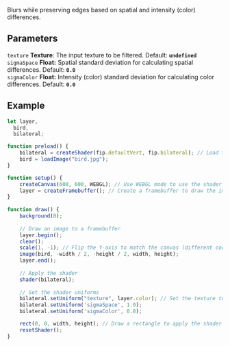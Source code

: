 Blurs while preserving edges based on spatial and intensity (color) differences.

## Parameters
`texture` **Texture**: The input texture to be filtered. Default: **`undefined`**
<br>
`sigmaSpace` **Float:** Spatial standard deviation for calculating spatial differences. Default: **`0.0`**
<br>
`sigmaColor` **Float:** Intensity (color) standard deviation for calculating color differences. Default: **`0.0`**

## Example
```javascript
let layer,
  bird,
  bilateral;

function preload() {
    bilateral = createShader(fip.defaultVert, fip.bilateral); // Load the shader
    bird = loadImage("bird.jpg");
}

function setup() {
    createCanvas(600, 600, WEBGL); // Use WEBGL mode to use the shader
    layer = createFramebuffer(); // Create a framebuffer to draw the image onto (faster p5.js version of createGraphics())
}
  
function draw() {
    background(0);
    
    // Draw an image to a framebuffer 
    layer.begin();
    clear();
    scale(1, -1); // Flip the Y-axis to match the canvas (different coordinate system in framebuffer)
    image(bird, -width / 2, -height / 2, width, height);
    layer.end();
    
    // Apply the shader
    shader(bilateral);
    
    // Set the shader uniforms
    bilateral.setUniform("texture", layer.color); // Set the texture to apply the shader to
    bilateral.setUniform('sigmaSpace', 1.0);
    bilateral.setUniform('sigmaColor', 0.8);

    rect(0, 0, width, height); // Draw a rectangle to apply the shader to
    resetShader(); 
}
```